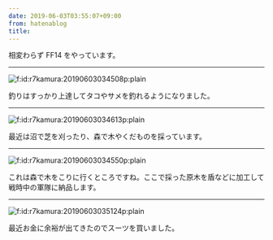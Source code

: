 ```yaml
---
date: 2019-06-03T03:55:07+09:00
from: hatenablog
title: 
---
```


<p>相変わらず FF14 をやっています。</p>

<hr>

<p><span itemscope itemtype="http://schema.org/Photograph"><img src="https://cdn-ak.f.st-hatena.com/images/fotolife/r/r7kamura/20190603/20190603034508.png" alt="f:id:r7kamura:20190603034508p:plain" title="f:id:r7kamura:20190603034508p:plain" class="hatena-fotolife" itemprop="image"></span></p>

<p>釣りはすっかり上達してタコやサメを釣れるようになりました。</p>

<hr>

<p><span itemscope itemtype="http://schema.org/Photograph"><img src="https://cdn-ak.f.st-hatena.com/images/fotolife/r/r7kamura/20190603/20190603034613.png" alt="f:id:r7kamura:20190603034613p:plain" title="f:id:r7kamura:20190603034613p:plain" class="hatena-fotolife" itemprop="image"></span></p>

<p>最近は沼で芝を刈ったり、森で木やくだものを採っています。</p>

<hr>

<p><span itemscope itemtype="http://schema.org/Photograph"><img src="https://cdn-ak.f.st-hatena.com/images/fotolife/r/r7kamura/20190603/20190603034550.png" alt="f:id:r7kamura:20190603034550p:plain" title="f:id:r7kamura:20190603034550p:plain" class="hatena-fotolife" itemprop="image"></span></p>

<p>これは森で木をこりに行くところですね。ここで採った原木を盾などに加工して戦時中の軍隊に納品します。</p>

<hr>

<p><span itemscope itemtype="http://schema.org/Photograph"><img src="https://cdn-ak.f.st-hatena.com/images/fotolife/r/r7kamura/20190603/20190603035124.png" alt="f:id:r7kamura:20190603035124p:plain" title="f:id:r7kamura:20190603035124p:plain" class="hatena-fotolife" itemprop="image"></span></p>

<p>最近お金に余裕が出てきたのでスーツを買いました。</p>

